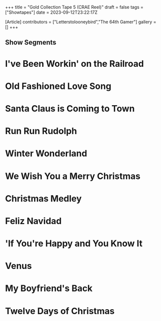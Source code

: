 +++
title = "Gold Collection Tape 5 (CRAE Reel)"
draft = false
tags = ["Showtapes"]
date = 2023-09-12T23:22:17Z

[Article]
contributors = ["Letterstolooneybird","The 64th Gamer"]
gallery = []
+++
## Show Segments ##

# I've Been Workin' on the Railroad
# Old Fashioned Love Song
# Santa Claus is Coming to Town
# Run Run Rudolph
# Winter Wonderland
# We Wish You a Merry Christmas
# Christmas Medley
# Feliz Navidad
# 'If You're Happy and You Know It
# Venus
# My Boyfriend's Back
# Twelve Days of Christmas
